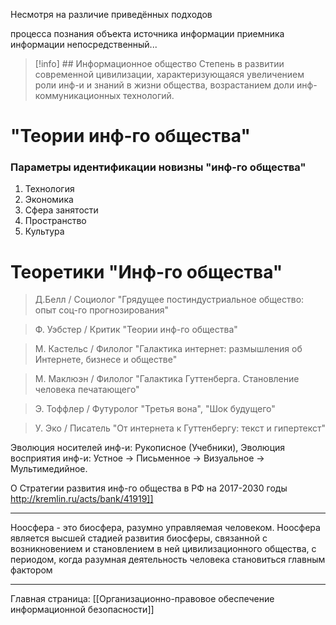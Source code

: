 Несмотря на различие приведённых подходов

процесса познания объекта
источника информации
приемника информации
непосредственный...

> [!info] ## Информационное общество
> Степень в развитии современной цивилизации, характеризующаяся увеличением роли инф-и и знаний в жизни общества, возрастанием доли инф-коммуникационных технологий.


# "Теории инф-го общества"
### Параметры идентификации новизны "инф-го общества"
1. Технология
2. Экономика
3. Сфера занятости
4. Пространство
5. Культура

# Теоретики "Инф-го общества"
> Д.Белл / Социолог
> "Грядущее постиндустриальное общество: опыт соц-го прогнозирования" 

> Ф. Уэбстер / Критик
> "Теории инф-го общества" 

 >М. Кастельс / Филолог
 >"Галактика интернет: размышления об Интернете, бизнесе и обществе" 

 > М. Маклюэн / Филолог
 > "Галактика Гуттенберга. Становление человека печатающего"

> Э. Тоффлер / Футуролог
> "Третья вона", "Шок будущего" 

> У. Эко / Писатель
> "От интернета к Гуттенбергу: текст и гипертекст" 

Эволюция носителей инф-и: Рукописное (Учебники), 
Эволюция восприятия инф-и: Устное -> Письменное -> Визуальное -> Мультимедийное.

О Стратегии развития инф-го общества в РФ на 2017-2030 годы
http://kremlin.ru/acts/bank/41919]]

-----

Ноосфера - это биосфера, разумно управляемая человеком. Ноосфера является высшей стадией развития биосферы, связанной с возникновением и становлением в ней цивилизационного общества, с периодом, когда разумная деятельность человека становиться главным фактором

-----

Главная страница:
[[Организационно-правовое обеспечение информационной безопасности]]